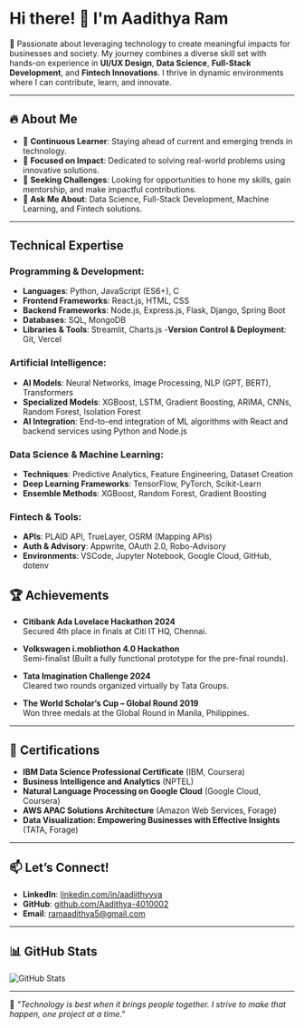 # Hi there! 👋 I'm Aadithya Ram

🚀 Passionate about leveraging technology to create meaningful impacts for businesses and society. My journey combines a diverse skill set with hands-on experience in **UI/UX Design**, **Data Science**, **Full-Stack Development**, and **Fintech Innovations**. I thrive in dynamic environments where I can contribute, learn, and innovate.

---

## 🔥 About Me

- 🌱 **Continuous Learner**: Staying ahead of current and emerging trends in technology.
- 🔭 **Focused on Impact**: Dedicated to solving real-world problems using innovative solutions.
- 🎯 **Seeking Challenges**: Looking for opportunities to hone my skills, gain mentorship, and make impactful contributions.
- 💬 **Ask Me About**: Data Science, Full-Stack Development, Machine Learning, and Fintech solutions.

---

## Technical Expertise

### Programming & Development:
- **Languages**: Python, JavaScript (ES6+), C  
- **Frontend Frameworks**: React.js, HTML, CSS  
- **Backend Frameworks**: Node.js, Express.js, Flask, Django, Spring Boot  
- **Databases**: SQL, MongoDB  
- **Libraries & Tools**: Streamlit, Charts.js
-**Version Control & Deployment**: Git, Vercel  

### Artificial Intelligence:
- **AI Models**: Neural Networks, Image Processing, NLP (GPT, BERT), Transformers  
- **Specialized Models**: XGBoost, LSTM, Gradient Boosting, ARIMA, CNNs, Random Forest, Isolation Forest  
- **AI Integration**: End-to-end integration of ML algorithms with React and backend services using Python and Node.js  

### Data Science & Machine Learning:
- **Techniques**: Predictive Analytics, Feature Engineering, Dataset Creation  
- **Deep Learning Frameworks**: TensorFlow, PyTorch, Scikit-Learn  
- **Ensemble Methods**: XGBoost, Random Forest, Gradient Boosting  

### Fintech & Tools:
- **APIs**: PLAID API, TrueLayer, OSRM (Mapping APIs)  
- **Auth & Advisory**: Appwrite, OAuth 2.0, Robo-Advisory  
- **Environments**: VSCode, Jupyter Notebook, Google Cloud, GitHub, dotenv  


## 🏆 Achievements

- **Citibank Ada Lovelace Hackathon 2024**  
  Secured 4th place in finals at Citi IT HQ, Chennai.

- **Volkswagen i.mobliothon 4.0 Hackathon**  
  Semi-finalist (Built a fully functional prototype for the pre-final rounds).

- **Tata Imagination Challenge 2024**  
  Cleared two rounds organized virtually by Tata Groups.

- **The World Scholar’s Cup – Global Round 2019**  
  Won three medals at the Global Round in Manila, Philippines.

---

## 📜 Certifications

- **IBM Data Science Professional Certificate** (IBM, Coursera)
- **Business Intelligence and Analytics** (NPTEL)
- **Natural Language Processing on Google Cloud** (Google Cloud, Coursera)
- **AWS APAC Solutions Architecture** (Amazon Web Services, Forage)
- **Data Visualization: Empowering Businesses with Effective Insights** (TATA, Forage)

---

## 📫 Let’s Connect!

- **LinkedIn**: [linkedin.com/in/aadiithyyya](https://linkedin.com/in/aadiithyyya)
- **GitHub**: [github.com/Aadithya-4010002](https://github.com/Aadithya-4010002)
- **Email**: [ramaadithya5@gmail.com](mailto:ramaadithya5@gmail.com)

---

## 📊 GitHub Stats
![GitHub Stats](https://github-readme-stats.vercel.app/api?username=Aadithya-4010002&show_icons=true&theme=radical)

---

🌟 *"Technology is best when it brings people together. I strive to make that happen, one project at a time."*
